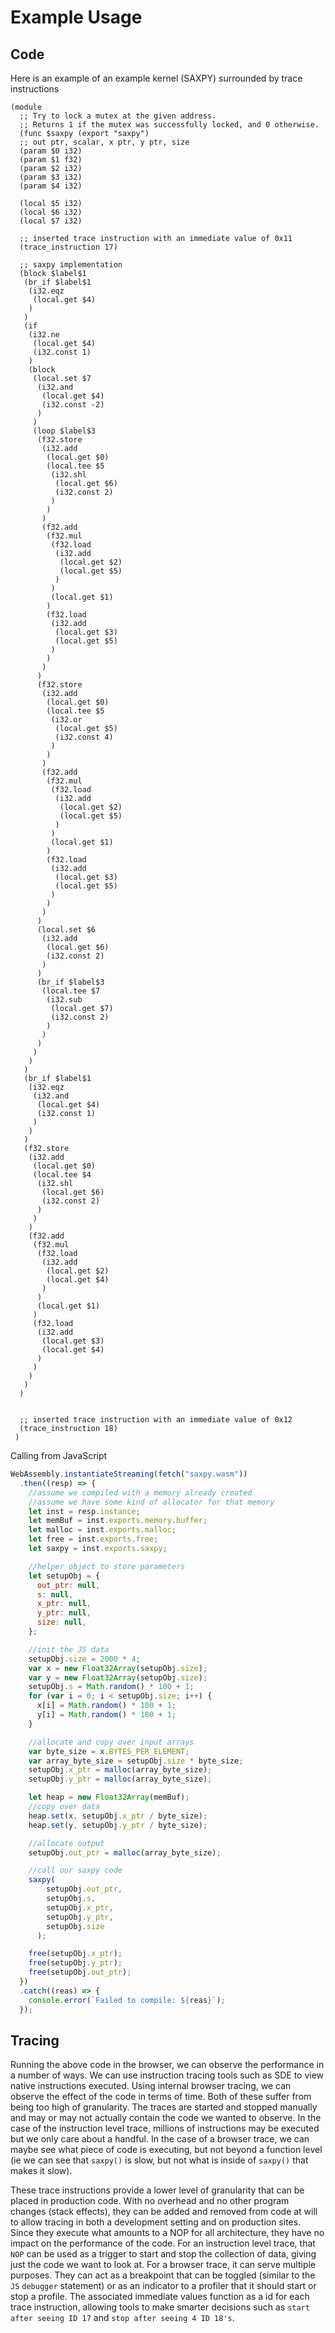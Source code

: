 # Example Usage

## Code

Here is an example of an example kernel (SAXPY) surrounded by trace instructions

```wasm
(module
  ;; Try to lock a mutex at the given address.
  ;; Returns 1 if the mutex was successfully locked, and 0 otherwise.
  (func $saxpy (export "saxpy")
  ;; out ptr, scalar, x ptr, y ptr, size
  (param $0 i32)
  (param $1 f32)
  (param $2 i32)
  (param $3 i32)
  (param $4 i32)

  (local $5 i32)
  (local $6 i32)
  (local $7 i32)

  ;; inserted trace instruction with an immediate value of 0x11
  (trace_instruction 17)

  ;; saxpy implementation
  (block $label$1
   (br_if $label$1
    (i32.eqz
     (local.get $4)
    )
   )
   (if
    (i32.ne
     (local.get $4)
     (i32.const 1)
    )
    (block
     (local.set $7
      (i32.and
       (local.get $4)
       (i32.const -2)
      )
     )
     (loop $label$3
      (f32.store
       (i32.add
        (local.get $0)
        (local.tee $5
         (i32.shl
          (local.get $6)
          (i32.const 2)
         )
        )
       )
       (f32.add
        (f32.mul
         (f32.load
          (i32.add
           (local.get $2)
           (local.get $5)
          )
         )
         (local.get $1)
        )
        (f32.load
         (i32.add
          (local.get $3)
          (local.get $5)
         )
        )
       )
      )
      (f32.store
       (i32.add
        (local.get $0)
        (local.tee $5
         (i32.or
          (local.get $5)
          (i32.const 4)
         )
        )
       )
       (f32.add
        (f32.mul
         (f32.load
          (i32.add
           (local.get $2)
           (local.get $5)
          )
         )
         (local.get $1)
        )
        (f32.load
         (i32.add
          (local.get $3)
          (local.get $5)
         )
        )
       )
      )
      (local.set $6
       (i32.add
        (local.get $6)
        (i32.const 2)
       )
      )
      (br_if $label$3
       (local.tee $7
        (i32.sub
         (local.get $7)
         (i32.const 2)
        )
       )
      )
     )
    )
   )
   (br_if $label$1
    (i32.eqz
     (i32.and
      (local.get $4)
      (i32.const 1)
     )
    )
   )
   (f32.store
    (i32.add
     (local.get $0)
     (local.tee $4
      (i32.shl
       (local.get $6)
       (i32.const 2)
      )
     )
    )
    (f32.add
     (f32.mul
      (f32.load
       (i32.add
        (local.get $2)
        (local.get $4)
       )
      )
      (local.get $1)
     )
     (f32.load
      (i32.add
       (local.get $3)
       (local.get $4)
      )
     )
    )
   )
  )


  ;; inserted trace instruction with an immediate value of 0x12
  (trace_instruction 18)
 )

```

Calling from JavaScript

```js
WebAssembly.instantiateStreaming(fetch("saxpy.wasm"))
  .then((resp) => {
    //assume we compiled with a memory already created
    //assume we have some kind of allocator for that memory
    let inst = resp.instance;
    let memBuf = inst.exports.memory.buffer;
    let malloc = inst.exports.malloc;
    let free = inst.exports.free;
    let saxpy = inst.exports.saxpy;

    //helper object to store parameters
    let setupObj = {
      out_ptr: null,
      s: null,
      x_ptr: null,
      y_ptr: null,
      size: null,
    };

    //init the JS data
    setupObj.size = 2000 * 4;
    var x = new Float32Array(setupObj.size);
    var y = new Float32Array(setupObj.size);
    setupObj.s = Math.random() * 100 + 1;
    for (var i = 0; i < setupObj.size; i++) {
      x[i] = Math.random() * 100 + 1;
      y[i] = Math.random() * 100 + 1;
    }

    //allocate and copy over input arrays
    var byte_size = x.BYTES_PER_ELEMENT;
    var array_byte_size = setupObj.size * byte_size;
    setupObj.x_ptr = malloc(array_byte_size);
    setupObj.y_ptr = malloc(array_byte_size);

    let heap = new Float32Array(memBuf);
    //copy over data
    heap.set(x, setupObj.x_ptr / byte_size);
    heap.set(y, setupObj.y_ptr / byte_size);

    //allocate output
    setupObj.out_ptr = malloc(array_byte_size);

    //call our saxpy code
    saxpy(
        setupObj.out_ptr,
        setupObj.s,
        setupObj.x_ptr,
        setupObj.y_ptr,
        setupObj.size
      );

    free(setupObj.x_ptr);
    free(setupObj.y_ptr);
    free(setupObj.out_ptr);
  })
  .catch((reas) => {
    console.error(`Failed to compile: ${reas}`);
  });
```

## Tracing

Running the above code in the browser, we can observe the performance in a number of ways. We can use instruction tracing tools such as SDE to view native instructions executed. Using internal browser tracing, we can observe the effect of the code in terms of time. Both of these suffer from being too high of granularity. The traces are started and stopped manually and may or may not actually contain the code we wanted to observe. In the case of the instruction level trace, millions of instructions may be executed but we only care about a handful. In the case of a browser trace, we can maybe see what piece of code is executing, but not beyond a function level (ie we can see that `saxpy()` is slow, but not what is inside of `saxpy()` that makes it slow). 

These trace instructions provide a lower level of granularity that can be placed in production code. With no overhead and no other program changes (stack effects), they can be added and removed from code at will to allow tracing in both a development setting and on production sites. Since they execute what amounts to a NOP for all architecture, they have no impact on the performance of the code. For an instruction level trace, that `NOP` can be used as a trigger to start and stop the collection of data, giving just the code we want to look at. For a browser trace, it can serve multiple purposes. They can act as a breakpoint that can be toggled (similar to the `JS` `debugger` statement) or as an indicator to a profiler that it should start or stop a profile. The associated immediate values function as a id for each trace instruction, allowing tools to make smarter decisions such as `start after seeing ID 17` and `stop after seeing 4 ID 18's`.
